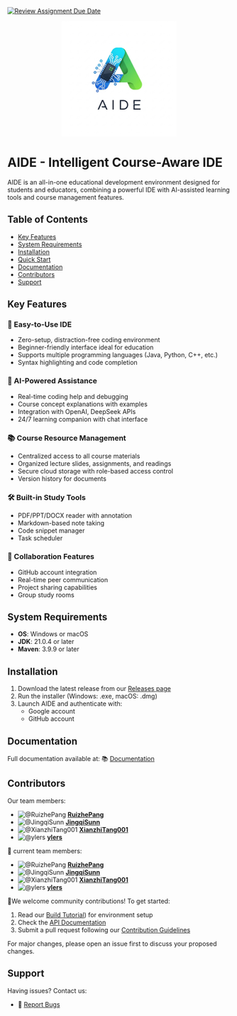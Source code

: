 [![Review Assignment Due Date](https://classroom.github.com/assets/deadline-readme-button-22041afd0340ce965d47ae6ef1cefeee28c7c493a6346c4f15d667ab976d596c.svg)](https://classroom.github.com/a/_7UQvaE8)

<p align="center">
  <img src=".\docs\picture\aide_logo.png" alt="logo" width="260"/>
</p>

# AIDE - Intelligent Course-Aware IDE



AIDE is an all-in-one educational development environment designed for students and educators, combining a powerful IDE with AI-assisted learning tools and course management features.

## Table of Contents
- [Key Features](#key-features)
- [System Requirements](#system-requirements)
- [Installation](#installation)
- [Quick Start](#quick-start)
- [Documentation](#documentation)
- [Contributors](#contributors)
- [Support](#support)



## Key Features

### 🚀 Easy-to-Use IDE
- Zero-setup, distraction-free coding environment
- Beginner-friendly interface ideal for education
- Supports multiple programming languages (Java, Python, C++, etc.)
- Syntax highlighting and code completion

### 🤖 AI-Powered Assistance
- Real-time coding help and debugging
- Course concept explanations with examples
- Integration with OpenAI, DeepSeek APIs
- 24/7 learning companion with chat interface

### 📚 Course Resource Management
- Centralized access to all course materials
- Organized lecture slides, assignments, and readings
- Secure cloud storage with role-based access control
- Version history for documents

### 🛠️ Built-in Study Tools
- PDF/PPT/DOCX reader with annotation
- Markdown-based note taking
- Code snippet manager
- Task scheduler

### 👥 Collaboration Features
- GitHub account integration
- Real-time peer communication
- Project sharing capabilities
- Group study rooms



## System Requirements
- **OS**: Windows  or macOS 
- **JDK**: 21.0.4 or later
- **Maven**: 3.9.9 or later



## Installation
1. Download the latest release from our [Releases page](https://github.com/sustech-cs304/team-project-25spring-42/releases)
2. Run the installer (Windows: .exe, macOS: .dmg)
3. Launch AIDE and authenticate with:
   - Google account
   - GitHub account



## Documentation
Full documentation available at: 
📚 [Documentation](https://sustech-cs304.github.io/team-project-25spring-42/)



## Contributors
Our team members:

- <img src="https://avatars.githubusercontent.com/u/96641098?s=64&v=4" alt="@RuizhePang" width="48" height="48" /> [**RuizhePang**](https://github.com/RuizhePang)
- <img src="https://avatars.githubusercontent.com/u/142304970?s=64&v=4" alt="@JingqiSunn" width="48" height="48" /> [**JingqiSunn**](https://github.com/JingqiSunn)
- <img src="https://avatars.githubusercontent.com/u/170170207?s=64&v=4" alt="@XianzhiTang001" width="48" height="48" /> [**XianzhiTang001**](https://github.com/XianzhiTang001)
- <img src="https://avatars.githubusercontent.com/u/144506378?s=64&v=4" alt="@ylers" width="48" height="48" /> [**ylers**](https://github.com/ylers)

👥 current team members:

- <img src="https://avatars.githubusercontent.com/u/96641098?s=64&v=4" alt="@RuizhePang" width="48" height="48" /> [**RuizhePang**](https://github.com/RuizhePang)
- <img src="https://avatars.githubusercontent.com/u/142304970?s=64&v=4" alt="@JingqiSunn" width="48" height="48" /> [**JingqiSunn**](https://github.com/JingqiSunn)
- <img src="https://avatars.githubusercontent.com/u/170170207?s=64&v=4" alt="@XianzhiTang001" width="48" height="48" /> [**XianzhiTang001**](https://github.com/XianzhiTang001)
- <img src="https://avatars.githubusercontent.com/u/144506378?s=64&v=4" alt="@ylers" width="48" height="48" /> [**ylers**](https://github.com/ylers)

🤝We welcome community contributions! To get started:

1. Read our [Build Tutorial](https://sustech-cs304.github.io/team-project-25spring-42/docs/intro)) for environment setup
2. Check the [API Documentation](https://sustech-cs304.github.io/team-project-25spring-42/javadoc/server/index.html)
3. Submit a pull request following our [Contribution Guidelines](https://github.com/sustech-cs304/team-project-25spring-42/blob/main/docs/CONTRIBUTING.md)

For major changes, please open an issue first to discuss your proposed changes.


## Support
Having issues? Contact us:
- 🐛 [Report Bugs](https://github.com/sustech-cs304/team-project-25spring-42/issues)

